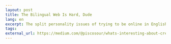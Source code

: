 ```yaml
---
layout: post
title: The Bilingual Web Is Hard, Dude
lang: en
excerpt: The split personality issues of trying to be online in English and Spanish
tags: 
external_url: https://medium.com/@piscosour/whats-interesting-about-creative-communities-e8b7e88ccfc6
---
```

